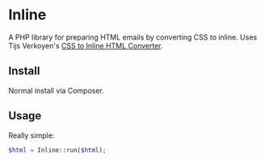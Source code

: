 # Inline

A PHP library for preparing HTML emails by converting CSS to inline. Uses Tijs Verkoyen's [CSS to Inline HTML Converter](https://github.com/tijsverkoyen/CssToInlineStyles).

## Install

Normal install via Composer.

## Usage

Really simple:

```php
$html = Inline::run($html);
```